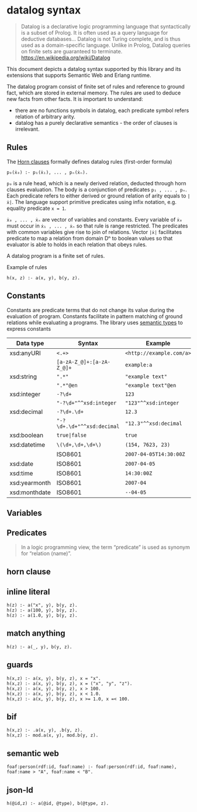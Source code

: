 # datalog syntax

> Datalog is a declarative logic programming language that syntactically is a subset of Prolog. It is often used as a query language for deductive databases... Datalog is not Turing complete, and is thus used as a domain-specific language. Unlike in Prolog, Datalog queries on finite sets are guaranteed to terminate.
> https://en.wikipedia.org/wiki/Datalog

This document depicts a datalog syntax supported by this library and its extensions that supports Semantic Web and Erlang runtime.

The datalog program consist of finite set of rules and reference to ground fact, which are stored in external memory. The rules are used to deduce new facts from other facts. It is important to understand: 
* there are no functions symbols in datalog, each predicate symbol refers relation of arbitrary arity.
* datalog has a purely declarative semantics - the order of clauses is irrelevant.

## Rules

The [Horn clauses](https://en.wikipedia.org/wiki/Horn_clause) formally defines datalog rules (first-order formula)

```
p₀(ẋ₀) :- p₁(ẋ₁), ... , pₙ(ẋₙ).
```

`p₀` is a rule head, which is a newly derived relation, deducted through horn clauses evaluation. The body is a conjunction of predicates `p₁ , ... , pₙ`. Each predicate refers to either derived or ground relation of arity equals to `|ẋ|`. The language support primitive predicates using infix notation, e.g. equality predicate `x = 1`. 

`ẋ₀ , ... , ẋₙ` are vector of variables and constants. Every variable of `ẋ₀` must occur in `ẋ₁ , ... , ẋₙ` so that rule is range restricted. The predicates with common variables give rise to join of relations. Vector `|ẋ|` facilitates predicate to map a relation from domain Dⁿ to boolean values so that evaluator is able to holds in each relation that obeys rules.

A datalog program is a finite set of rules.

Example of rules

```
h(x, z) :- a(x, y), b(y, z).
```

## Constants

Constants are predicate terms that do not change its value during the evaluation of program. Constants facilitate in pattern matching of ground relations while evaluating a programs. The library uses [semantic types](https://github.com/fogfish/semantic/blob/master/doc/datatype.md) to express constants

Data type | Syntax | Example
--- | --- | ---
xsd:anyURI |  `<.+>` | `<http://example.com/a>`
|| `[a-zA-Z_@]+:[a-zA-Z_@]+` | `example:a`
xsd:string | `".*"` | `"example text"`
|| `".*"@en` | `"example text"@en`
xsd:integer | `-?\d+` | `123`
|| `"-?\d+"^^xsd:integer` | `"123"^^xsd:integer`
xsd:decimal | `-?\d+.\d+` | `12.3`
|| `"-?\d+.\d+"^^xsd:decimal` | `"12.3"^^xsd:decimal`
xsd:boolean | `true\|false` | `true`
xsd:datetime | `\(\d+,\d+,\d+\)` | `(154, 7623, 23)`
|| ISO8601 | `2007-04-05T14:30:00Z`
xsd:date | ISO8601 | `2007-04-05`
xsd:time | ISO8601 | `14:30:00Z`
xsd:yearmonth | ISO8601 | `2007-04`
xsd:monthdate | ISO8601 | `--04-05`


## Variables


## Predicates

> In a logic programming view, the term “predicate” is used as synonym for “relation (name)”.


## horn clause

## inline literal
```
h(z) :- a("x", y), b(y, z). 
h(z) :- a(100, y), b(y, z). 
h(z) :- a(1.0, y), b(y, z). 
```

## match anything
```
h(z) :- a(_, y), b(y, z).
```

## guards
```
h(x,z) :- a(x, y), b(y, z), x = "x".
h(x,z) :- a(x, y), b(y, z), x = ("x", "y", "z").
h(x,z) :- a(x, y), b(y, z), x > 100.
h(x,z) :- a(x, y), b(y, z), x < 1.0.
h(x,z) :- a(x, y), b(y, z), x >= 1.0, x =< 100.
```

## bif
```
h(x,z) :- .a(x, y), .b(y, z).
h(x,z) :- mod.a(x, y), mod.b(y, z).
```

## semantic web
```
foaf:person(rdf:id, foaf:name) :- foaf:person(rdf:id, foaf:name), foaf:name > "A", foaf:name < "B".
```

## json-ld
```
h(@id,z) :- a(@id, @type), b(@type, z).
```

